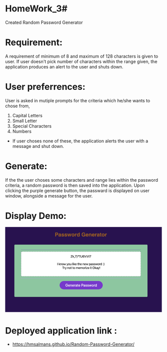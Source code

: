    # HomeWork_3#
Created Random Password Generator 

# Requirement:
A requirement of minimum of 8 and maximum of 128 characters is given to user. If user doesn't pick number of characters within the range given, the application produces an alert to the user and shuts down.



# User preferrences:
User is asked in mutiple prompts for the criteria which he/she wants to chose from, 
1) Capital Letters
2) Small Letter
3) Special Characters
4) Numbers
* If user choses none of these, the application alerts the user with a  message and shut down.

# Generate:
If the the user choses some characters and range lies within the password criteria, a random password is then saved into the application. Upon clicking the purple generate button, the passward is displayed on user window, alongside a message for the user.



# Display Demo:
![ ](Develop/Random-password.png)


# Deployed application link :
               
               
* https://hmsalmans.github.io/Random-Password-Generator/


























